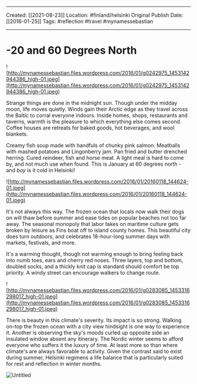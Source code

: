 ___
Created: [[2021-08-23]]
Location: #finland/helsinki
Original Publish Date: [[2016-01-25]]
Tags: #reflection #travel #mynamessebastian
___

# -20 and 60 Degrees North

![http://mynamessebastian.files.wordpress.com/2016/01/g0242975_1453142944386_high-01.jpeg](http://mynamessebastian.files.wordpress.com/2016/01/g0242975_1453142944386_high-01.jpeg)

Strange things are done in the midnight sun. Though under the midday moon, life moves quietly. Winds gain their Arctic edge as they travel across the Baltic to corral everyone indoors. Inside homes, shops, restaurants and taverns, warmth is the pleasure to which everything else comes second. Coffee houses are retreats for baked goods, hot beverages, and wool blankets.

Creamy fish soup made with handfuls of chunky pink salmon. Meatballs with mashed potatoes and Lingonberry jam. Pan fried and butter drenched herring. Cured reindeer, fish and horse meat. A light meal is hard to come by, and not much use when found. This is January at 60 degrees north - and *boy* is it cold in Helsinki!

![http://mynamessebastian.files.wordpress.com/2016/01/20160118_144624-01.jpeg](http://mynamessebastian.files.wordpress.com/2016/01/20160118_144624-01.jpeg)

It's not always this way. The frozen ocean that locals now walk their dogs on will thaw before summer and ease tides on popular beaches not too far away. The seasonal monopoly that labor takes on maritime culture gets broken by leisure as Fins boat off to island county homes. This beautiful city does turn outdoors, and celebrates 18-hour-long summer days with markets, festivals, and more.

It's a warming thought, though not warming enough to bring feeling back into numb toes, ears and cherry red noses. Three layers, top and bottom, doubled socks, and a thickly knit cap is standard should comfort be top priority. A windy street can encourage walkers to change route.

![http://mynamessebastian.files.wordpress.com/2016/01/g0283085_1453316298017_high-01.jpeg](http://mynamessebastian.files.wordpress.com/2016/01/g0283085_1453316298017_high-01.jpeg)

There is beauty in this climate's severity. Its impact is so strong. Walking on-top the frozen ocean with a city view hindsight is one way to experience it. Another is observing the sky's moods curled up opposite side an insulated window absent any itinerary. The Nordic winter seems to afford everyone who suffers it the luxury of time. At least more so than where climate's are always favorable to activity. Given the contrast said to exist during summer, Helsinki regimens a life balance that is particularly suited for rest and reflection in winter months.

![Untitled](notion-import/writing/Writing%208e79ce15b0f5476c8359f01b8daaa835/Blogs%20b243d8016e094db7a64e51a987b86d99/sebastianscholl%20com%208a3e8a39a31447d1b19ff195488f3ac5/-20%20and%2060%20Degrees%20North%20779aab922eeb4440885fcc7ccf7159c9/Untitled.png)